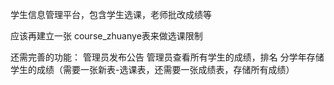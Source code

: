 学生信息管理平台，包含学生选课，老师批改成绩等

应该再建立一张 course_zhuanye表来做选课限制

还需完善的功能：
管理员发布公告
管理员查看所有学生的成绩，排名
分学年存储学生的成绩（需要一张新表-选课表，还需要一张成绩表，存储所有成绩）

